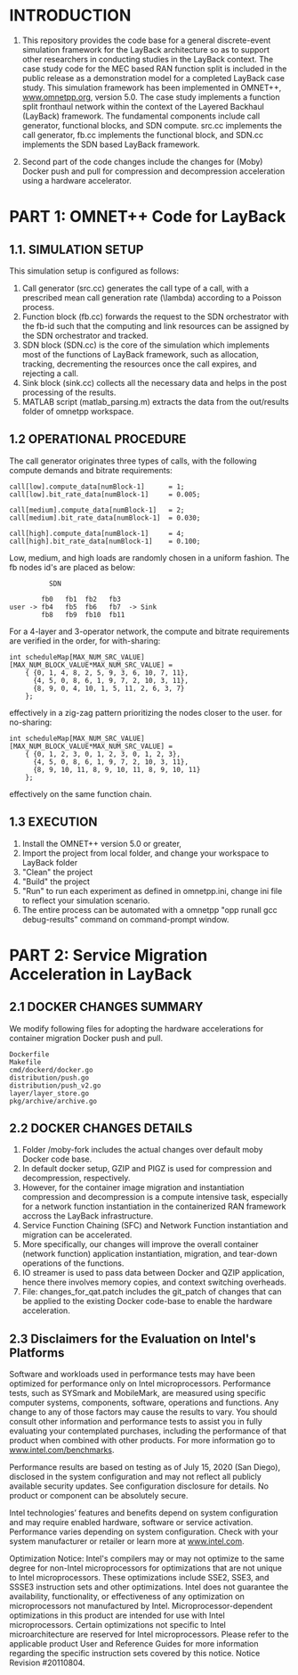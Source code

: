 INTRODUCTION
==================
1. This repository provides the code base for a general discrete-event simulation framework for the LayBack architecture so as to support other researchers in conducting studies in the LayBack context. The case study code for the MEC based RAN function split is included in the public release as a demonstration model for a completed LayBack case study. This simulation framework has been implemented in OMNET++, www.omnetpp.org, version 5.0. The case study implements a function split fronthaul network within the context of the Layered Backhaul (LayBack) framework. The fundamental components include call generator, functional blocks, and SDN compute. src.cc implements the call generator, fb.cc implements the functional block, and SDN.cc implements the SDN based LayBack framework.

2. Second part of the code changes include the changes for (Moby) Docker push and pull for compression and decompression acceleration using a hardware accelerator.

PART 1: OMNET++ Code for LayBack
==================

1.1. SIMULATION SETUP
--------------------
This simulation setup is configured as follows:

1. Call generator (src.cc) generates the call type of a call, with a prescribed mean call generation rate (\lambda) according to a Poisson process.
2. Function block (fb.cc) forwards the request to the SDN orchestrator with the fb-id such that the computing and link resources can be assigned by the SDN orchestrator and tracked.
3. SDN block (SDN.cc) is the core of the simulation which implements most of the functions of LayBack framework, such as allocation, tracking, decrementing the resources once the call expires, and rejecting a call.
4. Sink block (sink.cc) collects all the necessary data and helps in the post processing of the results.
5. MATLAB script (matlab_parsing.m) extracts the data from the out/results folder of omnetpp workspace.

1.2 OPERATIONAL PROCEDURE
--------------------

The call generator originates three types of calls, with the following compute demands and bitrate requirements:

    call[low].compute_data[numBlock-1]      = 1;
    call[low].bit_rate_data[numBlock-1]     = 0.005;

    call[medium].compute_data[numBlock-1]   = 2;
    call[medium].bit_rate_data[numBlock-1]  = 0.030;

    call[high].compute_data[numBlock-1]     = 4;
    call[high].bit_rate_data[numBlock-1]    = 0.100;
Low, medium, and high loads are randomly chosen in a uniform fashion. The fb nodes id's are placed as below:

              SDN

            fb0   fb1  fb2   fb3 
    user -> fb4   fb5  fb6   fb7  -> Sink 
            fb8   fb9  fb10  fb11
For a 4-layer and 3-operator network, the compute and bitrate requirements are verified in the order, for with-sharing:

    int scheduleMap[MAX_NUM_SRC_VALUE][MAX_NUM_BLOCK_VALUE*MAX_NUM_SRC_VALUE] = 
        { {0, 1, 4, 8, 2, 5, 9, 3, 6, 10, 7, 11},
          {4, 5, 0, 8, 6, 1, 9, 7, 2, 10, 3, 11}, 
          {8, 9, 0, 4, 10, 1, 5, 11, 2, 6, 3, 7}
        }; 
effectively in a zig-zag pattern prioritizing the nodes closer to the user. for no-sharing:

    int scheduleMap[MAX_NUM_SRC_VALUE][MAX_NUM_BLOCK_VALUE*MAX_NUM_SRC_VALUE] =
        { {0, 1, 2, 3, 0, 1, 2, 3, 0, 1, 2, 3},  
          {4, 5, 0, 8, 6, 1, 9, 7, 2, 10, 3, 11}, 
          {8, 9, 10, 11, 8, 9, 10, 11, 8, 9, 10, 11}  
        };
effectively on the same function chain.

1.3 EXECUTION
--------------------
1. Install the OMNET++ version 5.0 or greater,
2. Import the project from local folder, and change your workspace to LayBack folder
3. "Clean" the project
4. "Build" the project
5.  "Run" to run each experiment as defined in omnetpp.ini, change ini file to reflect your simulation scenario.
6.  The entire process can be automated with a omnetpp "opp runall gcc debug-results" command on command-prompt window.


PART 2: Service Migration Acceleration in LayBack
===========================

2.1 DOCKER CHANGES SUMMARY
--------------------
We modify following files for adopting the hardware accelerations for container migration Docker push and pull.

    Dockerfile
    Makefile
    cmd/dockerd/docker.go
    distribution/push.go
    distribution/push_v2.go
    layer/layer_store.go
    pkg/archive/archive.go
    
2.2 DOCKER CHANGES DETAILS
--------------------

1. Folder /moby-fork includes the actual changes over default moby Docker code base.
2. In default docker setup, GZIP and PIGZ is used for compression and decompression, respectively.
3. However, for the container image migration and instantiation compression and decompression is a compute intensive task, especially for a network function instantiation in the containerized RAN framework accross the LayBack infrastructure.
4. Service Function Chaining (SFC) and Network Function instantiation and migration can be accelerated.
5. More specifically, our changes will improve the overall container (network function) application instantiation, migration, and tear-down operations of the functions.
6. IO streamer is used to pass data between Docker and QZIP application, hence there involves memory copies, and context switching overheads.
7. File: changes_for_qat.patch includes the git_patch of changes that can be applied to the existing Docker code-base to enable the hardware acceleration.


2.3 Disclaimers for the Evaluation on Intel's Platforms
--------------------

Software and workloads used in performance tests may have been optimized for performance only on Intel microprocessors. Performance tests, such as SYSmark and MobileMark, are measured using specific computer systems, components, software, operations and functions. Any change to any of those factors may cause the results to vary. You should consult other information and performance tests to assist you in fully evaluating your contemplated purchases, including the performance of that product when combined with other products. For more information go to www.intel.com/benchmarks.
 

Performance results are based on testing as of July 15, 2020 (San Diego), disclosed in the system configuration and may not reflect all publicly available security updates.  See configuration disclosure for details. No product or component can be absolutely secure.

Intel technologies’ features and benefits depend on system configuration and may require enabled hardware, software or service activation. Performance varies depending on system configuration. Check with your system manufacturer or retailer or learn more at www.intel.com.

Optimization Notice: Intel's compilers may or may not optimize to the same degree for non-Intel microprocessors for optimizations that are not unique to Intel microprocessors. These optimizations include SSE2, SSE3, and SSSE3 instruction sets and other optimizations. Intel does not guarantee the availability, functionality, or effectiveness of any optimization on microprocessors not manufactured by Intel. Microprocessor-dependent optimizations in this product are intended for use with Intel microprocessors. Certain optimizations not specific to Intel microarchitecture are reserved for Intel microprocessors. Please refer to the applicable product User and Reference Guides for more information regarding the specific instruction sets covered by this notice.  Notice Revision #20110804.

<END>
